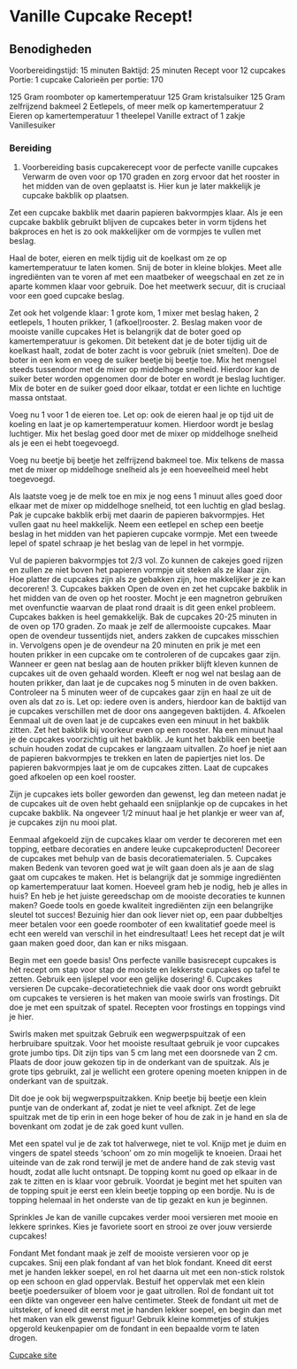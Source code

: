 # Vanille Cupcake Recept!
## Benodigheden
Voorbereidingstijd: 15 minuten
Baktijd: 25 minuten
Recept voor 12 cupcakes
Portie: 1 cupcake
Calorieën per portie: 170

125 Gram roomboter op kamertemperatuur
125 Gram kristalsuiker
125 Gram zelfrijzend bakmeel
2 Eetlepels, of meer melk op kamertemperatuur
2 Eieren op kamertemperatuur
1 theelepel Vanille extract
of 1 zakje Vanillesuiker
### Bereiding
1. Voorbereiding basis cupcakerecept voor de perfecte vanille cupcakes
Verwarm de oven voor op 170 graden en zorg ervoor dat het rooster in het midden van de oven geplaatst is. Hier kun je later makkelijk je cupcake bakblik op plaatsen.

Zet een cupcake bakblik met daarin papieren bakvormpjes klaar. Als je een cupcake bakblik gebruikt blijven de cupcakes beter in vorm tijdens het bakproces en het is zo ook makkelijker om de vormpjes te vullen met beslag.

Haal de boter, eieren en melk tijdig uit de koelkast om ze op kamertemperatuur te laten komen. Snij de boter in kleine blokjes. Meet alle ingrediënten van te voren af met een maatbeker of weegschaal en zet ze in aparte kommen klaar voor gebruik. Doe het meetwerk secuur, dit is cruciaal voor een goed cupcake beslag.

Zet ook het volgende klaar: 1 grote kom, 1 mixer met beslag haken, 2 eetlepels, 1 houten prikker, 1 (afkoel)rooster.
2. Beslag maken voor de mooiste vanille cupcakes
Het is belangrijk dat de boter goed op kamertemperatuur is gekomen. Dit betekent dat je de boter tijdig uit de koelkast haalt, zodat de boter zacht is voor gebruik (niet smelten). Doe de boter in een kom en voeg de suiker  beetje bij beetje toe. Mix het mengsel steeds tussendoor met de mixer op middelhoge snelheid. Hierdoor kan de suiker beter worden opgenomen door de boter en wordt je beslag luchtiger. Mix de boter en de suiker goed door elkaar, totdat er een lichte en luchtige massa ontstaat.

Voeg nu 1 voor 1 de eieren toe. Let op: ook de eieren haal je op tijd uit de koeling en laat je op kamertemperatuur komen. Hierdoor wordt je beslag luchtiger. Mix het beslag goed door met de mixer op middelhoge snelheid als je een ei hebt toegevoegd.

Voeg nu beetje bij beetje het zelfrijzend bakmeel toe. Mix telkens de massa met de mixer op middelhoge snelheid als je een hoeveelheid meel hebt toegevoegd.

Als laatste voeg je de melk toe en mix je nog eens 1 minuut alles goed door elkaar met de mixer op middelhoge snelheid, tot een luchtig en glad beslag. Pak je cupcake bakblik erbij met daarin de papieren bakvormpjes. Het vullen gaat nu heel makkelijk. Neem een eetlepel en schep een beetje beslag in het midden van het papieren cupcake vormpje. Met een tweede lepel of spatel schraap je het beslag van de lepel in het vormpje.

Vul de papieren bakvormpjes tot 2/3 vol. Zo kunnen de cakejes goed rijzen en zullen ze niet boven het papieren vormpje uit steken als ze klaar zijn. Hoe platter de cupcakes zijn als ze gebakken zijn, hoe makkelijker je ze kan decoreren!
3. Cupcakes bakken
Open de oven en zet het cupcake bakblik in het midden van de oven op het rooster. Mocht je een magnetron gebruiken met ovenfunctie waarvan de plaat rond draait is dit geen enkel probleem. Cupcakes bakken is heel gemakkelijk. Bak de cupcakes 20-25 minuten in de oven op 170 graden. Zo maak je zelf de allermooiste cupcakes. Maar open de ovendeur tussentijds niet, anders zakken de cupcakes misschien in. Vervolgens open je de ovendeur na 20 minuten en prik je met een houten prikker in een cupcake om te controleren of de cupcakes gaar zijn. Wanneer er geen nat beslag aan de houten prikker blijft kleven kunnen de cupcakes uit de oven gehaald worden. Kleeft er nog wel nat beslag aan de houten prikker, dan laat je de cupcakes nog 5 minuten in de oven bakken. Controleer na 5 minuten weer of de cupcakes gaar zijn en haal ze uit de oven als dat zo is. Let op: iedere oven is anders, hierdoor kan de baktijd van je cupcakes verschillen met de door ons aangegeven baktijden.
4. Afkoelen
Eenmaal uit de oven laat je de cupcakes even een minuut in het bakblik zitten. Zet het bakblik bij voorkeur even op een rooster. Na een minuut haal je de cupcakes voorzichtig uit het bakblik. Je kunt het bakblik een beetje schuin houden zodat de cupcakes er langzaam uitvallen. Zo hoef je niet aan de papieren bakvormpjes te trekken en laten de papiertjes niet los. De papieren bakvormpjes laat je om de cupcakes zitten. Laat de cupcakes goed afkoelen op een koel rooster.

Zijn je cupcakes iets boller geworden dan gewenst, leg dan meteen nadat je de cupcakes uit de oven hebt gehaald een snijplankje op de cupcakes in het cupcake bakblik. Na ongeveer 1/2 minuut haal je het plankje er weer van af, je cupcakes zijn nu mooi plat.

Eenmaal afgekoeld zijn de cupcakes klaar om verder te decoreren met een topping, eetbare decoraties en andere leuke cupcakeproducten! Decoreer de cupcakes met behulp van de basis decoratiematerialen.
5. Cupcakes maken
Bedenk van tevoren goed wat je wilt gaan doen als je aan de slag gaat om cupcakes te maken. Het is belangrijk dat je sommige ingrediënten op kamertemperatuur laat komen. Hoeveel gram heb je nodig, heb je alles in huis? En heb je het juiste gereedschap om de mooiste decoraties te kunnen maken? Goede tools en goede kwaliteit ingrediënten zijn een belangrijke sleutel tot succes! Bezuinig hier dan ook liever niet op, een paar dubbeltjes meer betalen voor een goede roomboter of een kwalitatief goede meel is echt een wereld van verschil in het eindresultaat! Lees het recept dat je wilt gaan maken goed door, dan kan er niks misgaan.


Begin met een goede basis! Ons perfecte vanille  basisrecept cupcakes is hét recept om stap voor stap de mooiste en lekkerste cupcakes op tafel te zetten. Gebruik een ijslepel voor een gelijke dosering!
6. Cupcakes versieren
De cupcake-decoratietechniek die vaak door ons wordt gebruikt om cupcakes te versieren is het maken van mooie swirls van frostings. Dit doe je met een spuitzak of spatel. Recepten voor frostings en toppings vind je hier.

Swirls maken met spuitzak
Gebruik een wegwerpspuitzak of een herbruibare spuitzak. Voor het mooiste resultaat gebruik je voor cupcakes grote jumbo tips. Dit zijn tips van 5 cm lang met een doorsnede van 2 cm. Plaats de door jouw gekozen tip in de onderkant van de spuitzak. Als je grote tips gebruikt, zal je wellicht een grotere opening moeten knippen in de onderkant van de spuitzak.

Dit doe je ook bij wegwerpspuitzakken. Knip beetje bij beetje een klein puntje van de onderkant af, zodat je niet te veel afknipt. Zet de lege spuitzak met de tip erin in een hoge beker of hou de zak in je hand en sla de bovenkant om zodat je de zak goed kunt vullen.

Met een spatel vul je de zak tot halverwege, niet te vol. Knijp met je duim en vingers de spatel steeds ‘schoon’ om zo min mogelijk te knoeien. Draai het uiteinde van de zak rond terwijl je met de andere hand de zak stevig vast houdt, zodat alle lucht ontsnapt. De topping komt nu goed op elkaar in de zak te zitten en is klaar voor gebruik. Voordat je begint met het spuiten van de topping spuit je eerst een klein beetje topping op een bordje. Nu is de topping helemaal in het onderste van de tip gezakt en kun je beginnen.

Sprinkles
Je kan de vanille cupcakes verder mooi versieren met mooie en lekkere sprinkes. Kies je favoriete soort en strooi ze over jouw versierde cupcakes!

Fondant
Met fondant maak je zelf de mooiste versieren voor op je cupcakes.
Snij een plak fondant af van het blok fondant. Kneed dit eerst met je handen lekker soepel, en rol het daarna uit met een non-stick rolstok op een schoon en glad oppervlak. Bestuif het oppervlak met een klein beetje poedersuiker of bloem voor je gaat uitrollen. Rol de fondant uit tot een dikte van ongeveer een halve centimeter. Steek de fondant uit met de uitsteker, of kneed dit eerst met je handen lekker soepel, en begin dan met het maken van elk gewenst figuur! Gebruik kleine kommetjes of stukjes opgerold keukenpapier om de fondant in een bepaalde vorm te laten drogen.


[Cupcake site](https://www.cupcakerecepten.nl/cupcakes-maken)